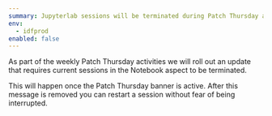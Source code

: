 ```yaml
---
summary: Jupyterlab sessions will be terminated during Patch Thursday activities ->
env:
  - idfprod
enabled: false
---
```


As part of the weekly Patch Thursday activities we will roll out an update that requires current sessions in the Notebook aspect to be terminated. 

This will happen once the Patch Thursday banner is active. 
After this message is removed you can restart a session without fear of being interrupted.
